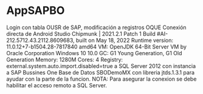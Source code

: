 # AppSAPBO
Login con tabla OUSR de SAP, modificación a registros OQUE
Conexión directa de Android Studio Chipmunk | 2021.2.1 Patch 1
Build #AI-212.5712.43.2112.8609683, built on May 18, 2022
Runtime version: 11.0.12+7-b1504.28-7817840 amd64
VM: OpenJDK 64-Bit Server VM by Oracle Corporation
Windows 10 10.0
GC: G1 Young Generation, G1 Old Generation
Memory: 1280M
Cores: 4
Registry: external.system.auto.import.disabled=true
a SQL Server 2012 con instancia a SAP Bussines One Base de Datos SBODemoMX
con libreria jtds.1.3.1 para ayudar con la parte de la funcion.
NOTA: Para asegurar la conexion se debe habilitar el acceso remoto a SQL Server.

